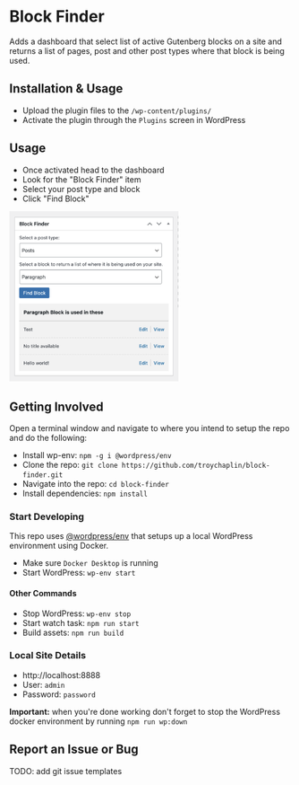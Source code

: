 # Block Finder

Adds a dashboard that select list of active Gutenberg blocks on a site and returns a list of pages, post and other post types where that block is being used.

## Installation & Usage

-   Upload the plugin files to the `/wp-content/plugins/`
-   Activate the plugin through the `Plugins` screen in WordPress

## Usage

-   Once activated head to the dashboard
-   Look for the "Block Finder" item
-   Select your post type and block
-   Click "Find Block"

<img src="./assets/screenshot-2.png" alt="Image 2" width="60%"/>

## Getting Involved

Open a terminal window and navigate to where you intend to setup the repo and do the following:

-   Install wp-env: `npm -g i @wordpress/env`
-   Clone the repo: `git clone https://github.com/troychaplin/block-finder.git`
-   Navigate into the repo: `cd block-finder`
-   Install dependencies: `npm install`

### Start Developing

This repo uses [@wordpress/env](https://github.com/WordPress/gutenberg/tree/HEAD/packages/env#readme) that setups up a local WordPress environment using Docker.

-   Make sure `Docker Desktop` is running
-   Start WordPress: `wp-env start`

#### Other Commands

-   Stop WordPress: `wp-env stop`
-   Start watch task: `npm run start`
-   Build assets: `npm run build`

### Local Site Details

-   http://localhost:8888
-   User: `admin`
-   Password: `password`

**Important:** when you're done working don't forget to stop the WordPress docker environment by running `npm run wp:down`

## Report an Issue or Bug

TODO: add git issue templates
